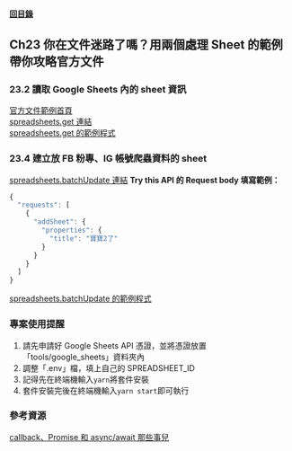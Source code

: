 #### [回目錄](../README.md)

## Ch23 你在文件迷路了嗎？用兩個處理 Sheet 的範例帶你攻略官方文件

### 23.2 讀取 Google Sheets 內的 sheet 資訊

[官方文件範例首頁](https://developers.google.com/sheets/api/samples)  
[spreadsheets.get 連結](https://developers.google.com/sheets/api/reference/rest/v4/spreadsheets/get)  
[spreadsheets.get 的範例程式](https://developers.google.com/sheets/api/reference/rest/v4/spreadsheets/get#examples)

### 23.4 建立放 FB 粉專、IG 帳號爬蟲資料的 sheet

[spreadsheets.batchUpdate 連結](https://developers.google.com/sheets/api/reference/rest/v4/spreadsheets/batchUpdate)
**Try this API 的 Request body 填寫範例：**

```js
{
  "requests": [
    {
      "addSheet": {
        "properties": {
          "title": "寶寶2了"
        }
      }
    }
  ]
}
```

[spreadsheets.batchUpdate 的範例程式](https://developers.google.com/sheets/api/reference/rest/v4/spreadsheets/batchUpdate)

### 專案使用提醒

1. 請先申請好 Google Sheets API 憑證，並將憑證放置「tools/google_sheets」資料夾內
2. 調整「.env」檔，填上自己的 SPREADSHEET_ID
3. 記得先在終端機輸入`yarn`將套件安裝
4. 套件安裝完後在終端機輸入`yarn start`即可執行

### 參考資源

[callback、Promise 和 async/await 那些事兒](https://noob.tw/js-async/)
